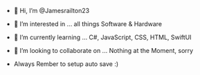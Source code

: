 - 👋 Hi, I’m @Jamesrailton23
- 👀 I’m interested in ... all things Software & Hardware 
- 🌱 I’m currently learning ... C#, JavaScript, CSS, HTML, SwiftUI
- 💞️ I’m looking to collaborate on ... Nothing at the Moment, sorry

- Always Rember to setup auto save :)

<!---
Jamesrailton23/Jamesrailton23 is a ✨ special ✨ repository because its `README.md` (this file) appears on your GitHub profile.
You can click the Preview link to take a look at your changes.
--->
